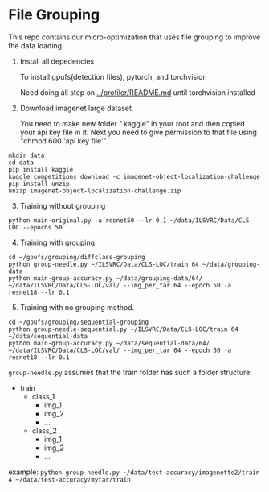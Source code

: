 # File Grouping

This repo contains our micro-optimization that uses file grouping to improve the data loading.

1. Install all depedencies

   To install gpufs(detection files), pytorch, and torchvision
    
   Need doing all step on [../profiler/README.md](../profiler/README.md) until torchvision installed


2. Download imagenet large dataset.

   You need to make new folder ".kaggle" in your root and then copied your api key file in it. Next you need to give permission to that file using "chmod 600 'api key file'".
```
mkdir data
cd data
pip install kaggle
kaggle competitions download -c imagenet-object-localization-challenge
pip install unzip
unzip imagenet-object-localization-challenge.zip

```

3. Training without grouping
```
python main-original.py -a resnet50 --lr 0.1 ~/data/ILSVRC/Data/CLS-LOC --epochs 50
```

4. Training with grouping
```
cd ~/gpufs/grouping/diffclass-grouping
python group-needle.py ~/ILSVRC/Data/CLS-LOC/train 64 ~/data/grouping-data
python main-group-accuracy.py ~/data/grouping-data/64/ ~/data/ILSVRC/Data/CLS-LOC/val/ --img_per_tar 64 --epoch 50 -a resnet18 --lr 0.1 
```

5. Training with no grouping method.
```
cd ~/gpufs/grouping/sequential-grouping
python group-needle-sequential.py ~/ILSVRC/Data/CLS-LOC/train 64 ~/data/sequential-data
python main-group-accuracy.py ~/data/sequential-data/64/ ~/data/ILSVRC/Data/CLS-LOC/val/ --img_per_tar 64 --epoch 50 -a resnet18 --lr 0.1 
```


`group-needle.py` assumes that the train folder has such a folder structure:

- train
  - class_1
    - img_1
    - img_2
    - ...
  - class_2
    - img_1
    - img_2
    - ...


example:
`python group-needle.py ~/data/test-accuracy/imagenette2/train 4 ~/data/test-accuracy/mytar/train`
